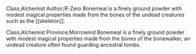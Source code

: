 Class;Alchemist Author;R-Zero
Bonemeal is a finely ground powder with modest magical properties made from the bones of the undead creatures such as the [[skeleton]].

Class;Alchemist Province;Morrowind
Bonemeal is a finely ground powder with modest magical properties made from the bones of the bonewalker, an undead creature often found guarding ancestral tombs.